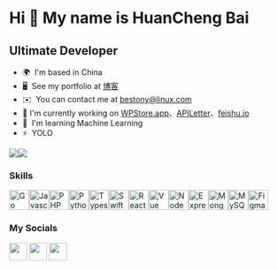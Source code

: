 Hi 👋 My name is HuanCheng Bai
==============================

Ultimate Developer
------------------

* 🌍  I'm based in China
* 🖥️  See my portfolio at [博客](http://www.ixiqin.com)
* ✉️  You can contact me at [bestony@linux.com](mailto:bestony@linux.com)
* 🚀  I'm currently working on [WPStore.app](https://wpstore.app)、[APILetter](https://www.apiletter.com)、[feishu.io](https://www.feishu.io)
* 🧠  I'm learning Machine Learning
* ⚡  YOLO

<a href="https://www.twitter.com/xiqingongzi" target="_blank" rel="noreferrer"><img
src="https://img.shields.io/twitter/follow/xiqingongzi?logo=twitter&style=for-the-badge&color=3382ed&labelColor=1c1917"
/></a><a href="https://www.github.com/bestony" target="_blank" rel="noreferrer"><img
src="https://img.shields.io/github/followers/bestony?logo=github&style=for-the-badge&color=3382ed&labelColor=1c1917&cacheSeconds=36" /></a>

### Skills

<p align="left"><a href="https://go.dev/doc/" target="_blank" rel="noreferrer"><img src="https://cdn.jsdelivr.net/gh/devicons/devicon/icons/go/go-original-wordmark.svg" width="36" height="36" alt="Go" /></a><a href="https://developer.mozilla.org/en-US/docs/Web/JavaScript" target="_blank" rel="noreferrer"><img src="https://cdn.jsdelivr.net/gh/devicons/devicon/icons/javascript/javascript-original.svg" width="36" height="36" alt="Javascript" /></a><a href="https://www.php.net/" target="_blank" rel="noreferrer"><img src="https://cdn.jsdelivr.net/gh/devicons/devicon/icons/php/php-plain.svg" width="36" height="36" alt="PHP" /></a><a href="https://www.python.org/" target="_blank" rel="noreferrer"><img src="https://cdn.jsdelivr.net/gh/devicons/devicon/icons/python/python-original.svg" width="36" height="36" alt="Python" /></a><a href="https://www.typescriptlang.org/" target="_blank" rel="noreferrer"><img src="https://cdn.jsdelivr.net/gh/devicons/devicon/icons/typescript/typescript-original.svg" width="36" height="36" alt="Typescript" /></a><a href="https://developer.apple.com/swift/" target="_blank" rel="noreferrer"><img src="https://cdn.jsdelivr.net/gh/devicons/devicon/icons/swift/swift-original.svg" width="36" height="36" alt="Swift" /></a><a href="https://reactjs.org/" target="_blank" rel="noreferrer"><img src="https://cdn.jsdelivr.net/gh/devicons/devicon/icons/react/react-original.svg" width="36" height="36" alt="React" /></a><a href="https://vuejs.org/" target="_blank" rel="noreferrer"><img src="https://cdn.jsdelivr.net/gh/devicons/devicon/icons/vuejs/vuejs-plain.svg" width="36" height="36" alt="Vue" /></a><a href="https://nodejs.org/en/" target="_blank" rel="noreferrer"><img src="https://cdn.jsdelivr.net/gh/devicons/devicon/icons/nodejs/nodejs-original.svg" width="36" height="36" alt="NodeJS" /></a><a href="https://expressjs.com/" target="_blank" rel="noreferrer"><img src="https://cdn.jsdelivr.net/gh/devicons/devicon/icons/express/express-original.svg" width="36" height="36" alt="ExpressJS" /></a><a href="https://www.mongodb.com/" target="_blank" rel="noreferrer"><img src="https://cdn.jsdelivr.net/gh/devicons/devicon/icons/mongodb/mongodb-original.svg" width="36" height="36" alt="MongoDB" /></a><a href="https://www.mysql.com/" target="_blank" rel="noreferrer"><img src="https://cdn.jsdelivr.net/gh/devicons/devicon/icons/mysql/mysql-original.svg" width="36" height="36" alt="MySQL" /></a><a href="https://www.figma.com/" target="_blank" rel="noreferrer"><img src="https://cdn.jsdelivr.net/gh/devicons/devicon/icons/figma/figma-original.svg" width="36" height="36" alt="Figma" /></a></p>


### My Socials

<p align="left">
<a href="https://www.github.com/bestony" target="_blank" rel="noreferrer"><img src="https://raw.githubusercontent.com/danielcranney/readme-generator/main/public/icons/socials/github.svg" width="32" height="32" /></a>
<a href="https://www.ixiqin.com/feed/" target="_blank" rel="noreferrer"><img src="https://raw.githubusercontent.com/danielcranney/readme-generator/main/public/icons/socials/rss.svg" width="32" height="32" /></a>
<a href="https://www.twitter.com/xiqingongzi" target="_blank" rel="noreferrer"><img src="https://raw.githubusercontent.com/danielcranney/readme-generator/main/public/icons/socials/twitter.svg" width="32" height="32" /></a>
</p>
